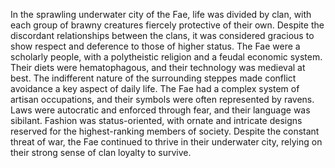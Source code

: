 In the sprawling underwater city of the Fae, life was divided by clan, with each group of brawny creatures fiercely protective of their own. Despite the discordant relationships between the clans, it was considered gracious to show respect and deference to those of higher status. The Fae were a scholarly people, with a polytheistic religion and a feudal economic system. Their diets were hematophagous, and their technology was medieval at best. The indifferent nature of the surrounding steppes made conflict avoidance a key aspect of daily life. The Fae had a complex system of artisan occupations, and their symbols were often represented by ravens. Laws were autocratic and enforced through fear, and their language was sibilant. Fashion was status-oriented, with ornate and intricate designs reserved for the highest-ranking members of society. Despite the constant threat of war, the Fae continued to thrive in their underwater city, relying on their strong sense of clan loyalty to survive.